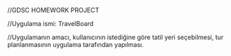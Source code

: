  
 //GDSC HOMEWORK PROJECT
  
//Uygulama ismi: TravelBoard

//Uygulamanın amacı, kullanıcının istediğine göre tatil yeri seçebilmesi, tur planlanmasının uygulama tarafından yapılması.

